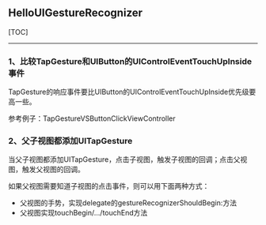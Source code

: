 ## HelloUIGestureRecognizer

[TOC]

---

### 1、比较TapGesture和UIButton的UIControlEventTouchUpInside事件

TapGesture的响应事件要比UIButton的UIControlEventTouchUpInside优先级要高一些。

参考例子：TapGestureVSButtonClickViewController



### 2、父子视图都添加UITapGesture

当父子视图都添加UITapGesture，点击子视图，触发子视图的回调；点击父视图，触发父视图的回调。

如果父视图需要知道子视图的点击事件，则可以用下面两种方式：

* 父视图的手势，实现delegate的gestureRecognizerShouldBegin:方法
* 父视图实现touchBegin/.../touchEnd方法





